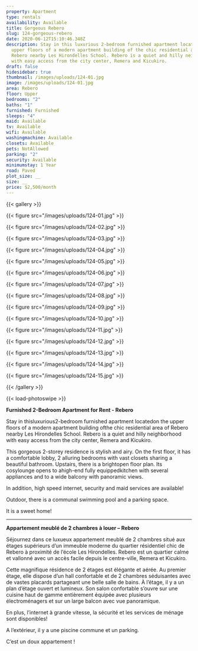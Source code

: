```yaml
---
property: Apartment
type: rentals
availability: Available
title: Gorgeous Rebero
slug: 124-gorgeous-rebero
date: 2020-06-12T15:10:46.348Z
description: Stay in this luxurious 2-bedroom furnished apartment located on the
  upper floors of a modern apartment building of the chic residential area of
  Rebero nearby Les Hirondelles School. Rebero is a quiet and hilly neighborhood
  with easy access from the city center, Remera and Kicukiro.
draft: false
hidesidebar: true
thumbnail: /images/uploads/124-01.jpg
image: /images/uploads/124-01.jpg
area: Rebero
floor: Upper
bedrooms: "2"
baths: "1"
furnished: Furnished
sleeps: "4"
maid: Available
tv: Available
wifi: Available
washingmachine: Available
closets: Available
pets: NotAllowed
parking: "2"
security: Available
minimumstay: 1 Year
road: Paved
plot_size: __
size: __
price: $2,500/month
---
```

{{< gallery >}}

{{< figure src="/images/uploads/124-01.jpg" >}}

{{< figure src="/images/uploads/124-02.jpg" >}}

{{< figure src="/images/uploads/124-03.jpg" >}}

{{< figure src="/images/uploads/124-04.jpg" >}}

{{< figure src="/images/uploads/124-05.jpg" >}}

{{< figure src="/images/uploads/124-06.jpg" >}}

{{< figure src="/images/uploads/124-07.jpg" >}}

{{< figure src="/images/uploads/124-08.jpg" >}}

{{< figure src="/images/uploads/124-09.jpg" >}}

{{< figure src="/images/uploads/124-10.jpg" >}}

{{< figure src="/images/uploads/124-11.jpg" >}}

{{< figure src="/images/uploads/124-12.jpg" >}}

{{< figure src="/images/uploads/124-13.jpg" >}}

{{< figure src="/images/uploads/124-14.jpg" >}}

{{< figure src="/images/uploads/124-15.jpg" >}}

{{< /gallery >}}

{{< load-photoswipe >}}

**Furnished 2-Bedroom Apartment for Rent - Rebero**

Stay in thisluxurious2-bedroom furnished apartment locatedon the upper floors of a modern apartment building ofthe chic residential area of Rebero nearby Les Hirondelles School. Rebero is a quiet and hilly neighborhood with easy access from the city center, Remera and Kicukiro.

This gorgeous 2-storey residence is stylish and airy. On the first floor, it has a comfortable lobby, 2 alluring bedrooms with vast closets sharing a beautiful bathroom. Upstairs, there is a brightopen floor plan. Its cosylounge opens to ahigh-end fully equippedkitchen with several appliances and to a wide balcony with panoramic views.

In addition, high speed internet, security and maid services are available!

Outdoor, there is a communal swimming pool and a parking space.

It is a sweet home!

- - -

**Appartement meublé de 2 chambres à louer – Rebero**

Séjournez dans ce luxueux appartement meublé de 2 chambres situé aux étages supérieurs d’un immeuble moderne du quartier résidentiel chic de Rebero à proximité de l’école Les Hirondelles. Rebero est un quartier calme et vallonné avec un accès facile depuis le centre-ville, Remera et Kicukiro.

Cette magnifique résidence de 2 étages est élégante et aérée. Au premier étage, elle dispose d’un hall confortable et de 2 chambres séduisantes avec de vastes placards partageant une belle salle de bains. À l’étage, il y a un plan d’étage ouvert et lumineux. Son salon confortable s’ouvre sur une cuisine haut de gamme entièrement équipée avec plusieurs électroménagers et sur un large balcon avec vue panoramique.

En plus, l’internet à grande vitesse, la sécurité et les services de ménage sont disponibles!

A l’extérieur, il y a une piscine commune et un parking.

C’est un doux appartement !